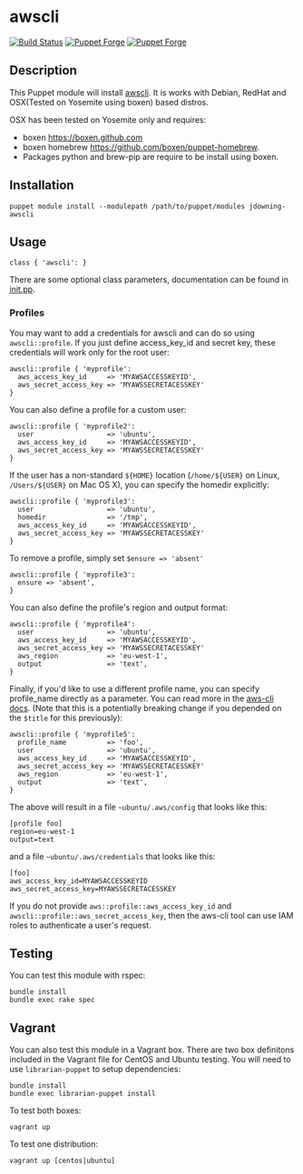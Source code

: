 # awscli

[![Build Status](https://travis-ci.org/justindowning/puppet-awscli.png)](https://travis-ci.org/justindowning/puppet-awscli) [![Puppet Forge](https://img.shields.io/puppetforge/v/jdowning/awscli.svg)](https://forge.puppetlabs.com/jdowning/awscli) [![Puppet Forge](https://img.shields.io/puppetforge/dt/jdowning/awscli.svg)](https://forge.puppetlabs.com/jdowning/awscli)

## Description

This Puppet module will install [awscli](https://github.com/aws/aws-cli). It is works with Debian, RedHat and OSX(Tested on Yosemite using boxen) based distros.

OSX has been tested on Yosemite only and requires:
- boxen https://boxen.github.com
- boxen homebrew https://github.com/boxen/puppet-homebrew.
- Packages python and brew-pip are require to be install using boxen.

## Installation

`puppet module install --modulepath /path/to/puppet/modules jdowning-awscli`

## Usage

`class { 'awscli': }`

There are some optional class parameters, documentation can be found in [init.pp](manifests/init.pp).

### Profiles

You may want to add a credentials for awscli and can do so using `awscli::profile`.
If you just define access_key_id and secret key, these credentials will work only for the root user:

```
awscli::profile { 'myprofile':
  aws_access_key_id     => 'MYAWSACCESSKEYID',
  aws_secret_access_key => 'MYAWSSECRETACESSKEY'
}
```

You can also define a profile for a custom user:

```
awscli::profile { 'myprofile2':
  user                  => 'ubuntu',
  aws_access_key_id     => 'MYAWSACCESSKEYID',
  aws_secret_access_key => 'MYAWSSECRETACESSKEY'
}
```

If the user has a non-standard `${HOME}` location (`/home/${USER}` on Linux,
`/Users/${USER}` on Mac OS X), you can specify the homedir explicitly:

```
awscli::profile { 'myprofile3':
  user                  => 'ubuntu',
  homedir               => '/tmp',
  aws_access_key_id     => 'MYAWSACCESSKEYID',
  aws_secret_access_key => 'MYAWSSECRETACESSKEY'
}
```

To remove a profile, simply set `$ensure => 'absent'`
```
awscli::profile { 'myprofile3':
  ensure => 'absent',
}
```

You can also define the profile's region and output format:

```
awscli::profile { 'myprofile4':
  user                  => 'ubuntu',
  aws_access_key_id     => 'MYAWSACCESSKEYID',
  aws_secret_access_key => 'MYAWSSECRETACESSKEY'
  aws_region            => 'eu-west-1',
  output                => 'text',
}
```

Finally, if you'd like to use a different profile name, you can specify profile_name directly as a parameter. You can read more in the [aws-cli docs](http://docs.aws.amazon.com/cli/latest/userguide/cli-chap-getting-started.html#cli-multiple-profiles). (Note that this is
a potentially breaking change if you depended on the `$title` for this previously):

```
awscli::profile { 'myprofile5':
  profile_name          => 'foo',
  user                  => 'ubuntu',
  aws_access_key_id     => 'MYAWSACCESSKEYID',
  aws_secret_access_key => 'MYAWSSECRETACESSKEY'
  aws_region            => 'eu-west-1',
  output                => 'text',
}
```

The above will result in a file `~ubuntu/.aws/config` that looks like this:

```
[profile foo]
region=eu-west-1
output=text
```

and a file `~ubuntu/.aws/credentials` that looks like this:

```
[foo]
aws_access_key_id=MYAWSACCESSKEYID
aws_secret_access_key=MYAWSSECRETACESSKEY
```

If you do not provide `aws::profile::aws_access_key_id` and `awscli::profile::aws_secret_access_key`,
then the aws-cli tool can use IAM roles to authenticate a user's request.

## Testing
You can test this module with rspec:

    bundle install
    bundle exec rake spec

## Vagrant

You can also test this module in a Vagrant box. There are two box definitons included in the
Vagrant file for CentOS and Ubuntu testing. You will need to use `librarian-puppet` to setup dependencies:

    bundle install
    bundle exec librarian-puppet install

To test both boxes:

    vagrant up

To test one distribution:

    vagrant up [centos|ubuntu]
